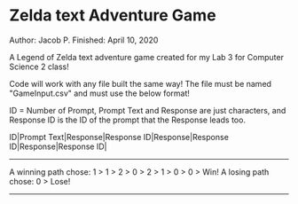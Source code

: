 # Zelda text Adventure Game
Author: Jacob P.
Finished: April 10, 2020

A Legend of Zelda text adventure game created for my Lab 3 for Computer Science 2 class!

Code will work with any file built the same way! The file must be named "GameInput.csv" and must use the below format!

ID = Number of Prompt, Prompt Text and Response are just characters, and Response ID is the ID of the prompt that the Response leads too.

ID|Prompt Text|Response|Response ID|Response|Response ID|Response|Response ID|

___________________________________________________________
A winning path chose: 1 > 1 > 2 > 0 > 2 > 1 > 0 > 0 > Win!
A losing path chose: 0 > Lose!                            
___________________________________________________________
